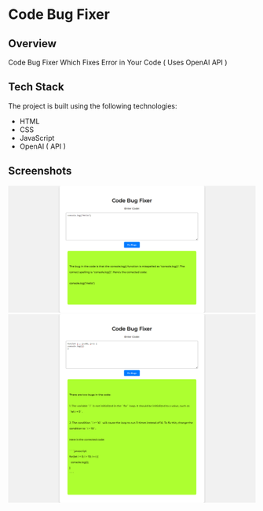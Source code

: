 
# Code Bug Fixer 

## Overview

Code Bug Fixer Which Fixes Error in Your Code ( Uses OpenAI API ) 

## Tech Stack

The project is built using the following technologies:

- HTML
- CSS
- JavaScript
- OpenAI ( API ) 

## Screenshots

![Preview 1](https://github.com/mayurpatil77/OpenAI-Projects/blob/main/Code%20Bug%20Fixer/Assets/preview.jpg?raw=true)
![Preview 2](https://github.com/mayurpatil77/OpenAI-Projects/blob/main/Code%20Bug%20Fixer/Assets/preview%202.jpg?raw=true)

